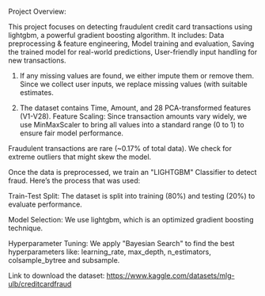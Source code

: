 Project Overview:

This project focuses on detecting fraudulent credit card transactions using lightgbm, a powerful gradient boosting algorithm. It includes:
Data preprocessing & feature engineering,
Model training and evaluation,
Saving the trained model for real-world predictions,
User-friendly input handling for new transactions.

   1. If any missing values are found, we either impute them or remove them.
      Since we collect user inputs, we replace missing values (with suitable estimates.

   2. The dataset contains Time, Amount, and 28 PCA-transformed features (V1-V28).
      Feature Scaling: Since transaction amounts vary widely, we use MinMaxScaler to bring all values into a standard range (0 to 1) to ensure fair model performance.
   
Fraudulent transactions are rare (~0.17% of total data).
We check for extreme outliers that might skew the model.

Once the data is preprocessed, we train an "LIGHTGBM" Classifier to detect fraud. Here’s the process that was used:

Train-Test Split:
The dataset is split into training (80%) and testing (20%) to evaluate performance.

Model Selection:
We use lightgbm, which is an optimized gradient boosting technique.

Hyperparameter Tuning:
We apply "Bayesian Search" to find the best hyperparameters like:
learning_rate, max_depth, n_estimators, colsample_bytree and subsample.


Link to download the dataset:
https://www.kaggle.com/datasets/mlg-ulb/creditcardfraud


